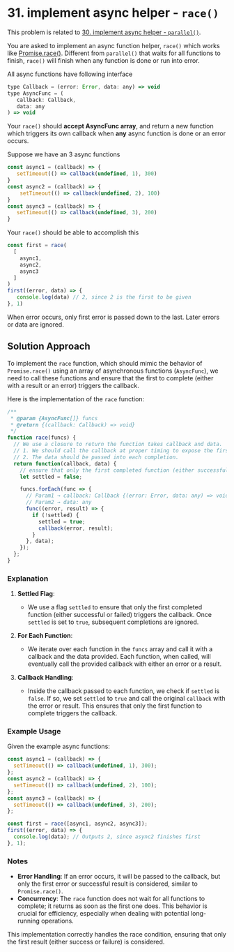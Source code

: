 # 31. implement async helper - `race()`

This problem is related to [30. implement async helper - `parallel()`](https://bigfrontend.dev/problem/implement-async-helper-parallel).

You are asked to implement an async function helper, `race()` which works like [Promise.race()](https://developer.mozilla.org/en-US/docs/Web/JavaScript/Reference/Global_Objects/Promise/race). Different from `parallel()` that waits for all functions to finish, `race()` will finish when any function is done or run into error.

All async functions have following interface

```js
type Callback = (error: Error, data: any) => void
type AsyncFunc = (
   callback: Callback,
   data: any
) => void
```

Your `race()` should **accept AsyncFunc array**, and return a new function which triggers its own callback when **any** async function is done or an error occurs.

Suppose we have an 3 async functions

```js
const async1 = (callback) => {
   setTimeout(() => callback(undefined, 1), 300)
}
const async2 = (callback) => {
    setTimeout(() => callback(undefined, 2), 100)
}
const async3 = (callback) => {
   setTimeout(() => callback(undefined, 3), 200)
}
```

Your `race()` should be able to accomplish this

```js
const first = race(
  [
    async1,
    async2,
    async3
  ]
)
first((error, data) => {
   console.log(data) // 2, since 2 is the first to be given
}, 1)
```

When error occurs, only first error is passed down to the last. Later errors or data are ignored.

## Solution Approach

To implement the `race` function, which should mimic the behavior of `Promise.race()` using an array of asynchronous functions (`AsyncFunc`), we need to call these functions and ensure that the first to complete (either with a result or an error) triggers the callback.

Here is the implementation of the `race` function:

```javascript
/**
 * @param {AsyncFunc[]} funcs
 * @return {(callback: Callback) => void}
 */
function race(funcs) {
  // We use a closure to return the function takes callback and data.
  // 1. We should call the callback at proper timing to expose the first completion's error or result.
  // 2. The data should be passed into each completion.
  return function(callback, data) {
    // ensure that only the first completed function (either successful or failed) triggers the callback.
    let settled = false;

    funcs.forEach(func => {
	  // Param1 → callback: Callback {(error: Error, data: any) => void},
   	  // Param2 → data: any
      func((error, result) => {
        if (!settled) {
          settled = true;
          callback(error, result);
        }
      }, data);
    });
  };
}
```

### Explanation

1. **Settled Flag**:
   - We use a flag `settled` to ensure that only the first completed function (either successful or failed) triggers the callback. Once `settled` is set to `true`, subsequent completions are ignored.

2. **For Each Function**:
   - We iterate over each function in the `funcs` array and call it with a callback and the data provided. Each function, when called, will eventually call the provided callback with either an error or a result.

3. **Callback Handling**:
   - Inside the callback passed to each function, we check if `settled` is `false`. If so, we set `settled` to `true` and call the original `callback` with the error or result. This ensures that only the first function to complete triggers the callback.

### Example Usage

Given the example async functions:

```javascript
const async1 = (callback) => {
  setTimeout(() => callback(undefined, 1), 300);
};
const async2 = (callback) => {
  setTimeout(() => callback(undefined, 2), 100);
};
const async3 = (callback) => {
  setTimeout(() => callback(undefined, 3), 200);
};

const first = race([async1, async2, async3]);
first((error, data) => {
  console.log(data); // Outputs 2, since async2 finishes first
}, 1);
```

### Notes

- **Error Handling**: If an error occurs, it will be passed to the callback, but only the first error or successful result is considered, similar to `Promise.race()`.
- **Concurrency**: The `race` function does not wait for all functions to complete; it returns as soon as the first one does. This behavior is crucial for efficiency, especially when dealing with potential long-running operations.

This implementation correctly handles the race condition, ensuring that only the first result (either success or failure) is considered.